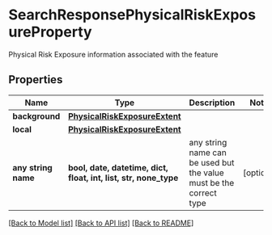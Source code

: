 # SearchResponsePhysicalRiskExposureProperty

Physical Risk Exposure information associated with the feature

## Properties
Name | Type | Description | Notes
------------ | ------------- | ------------- | -------------
**background** | [**PhysicalRiskExposureExtent**](PhysicalRiskExposureExtent.md) |  | 
**local** | [**PhysicalRiskExposureExtent**](PhysicalRiskExposureExtent.md) |  | 
**any string name** | **bool, date, datetime, dict, float, int, list, str, none_type** | any string name can be used but the value must be the correct type | [optional]

[[Back to Model list]](../README.md#documentation-for-models) [[Back to API list]](../README.md#documentation-for-api-endpoints) [[Back to README]](../README.md)


